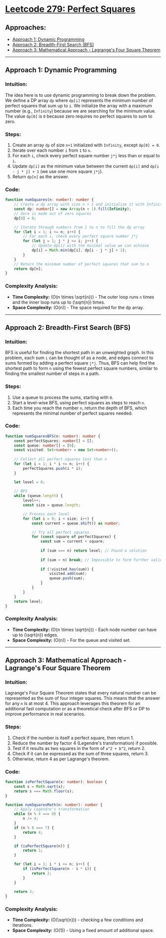 # [Leetcode 279: Perfect Squares](https://leetcode.com/problems/perfect-squares/)

## Approaches:
- [Approach 1: Dynamic Programming](#approach-1-dynamic-programming)
- [Approach 2: Breadth-First Search (BFS)](#approach-2-breadth-first-search-bfs)
- [Approach 3: Mathematical Approach - Lagrange's Four Square Theorem](#approach-3-mathematical-approach-lagranges-four-square-theorem)

---

## Approach 1: Dynamic Programming

### Intuition:
The idea here is to use dynamic programming to break down the problem. We define a DP array `dp` where `dp[i]` represents the minimum number of perfect squares that sum up to `i`. We initialize the array with a maximum number (e.g., `Infinity`) because we are searching for the minimum value. The value `dp[0]` is `0` because zero requires no perfect squares to sum to zero.

### Steps:
1. Create an array `dp` of size `n+1` initialized with `Infinity`, except `dp[0] = 0`.
2. Iterate over each number `i` from `1` to `n`.
3. For each `i`, check every perfect square number `j*j` less than or equal to `i`.
4. Update `dp[i]` as the minimum value between the current `dp[i]` and `dp[i - j * j] + 1` (we use one more square `j*j`).
5. Return `dp[n]` as the answer.

### Code:
```typescript
function numSquares(n: number): number {
    // Create a dp array with size n + 1 and initialize it with Infinity
    const dp: number[] = new Array(n + 1).fill(Infinity);
    // Zero is made out of zero squares
    dp[0] = 0;

    // Iterate through numbers from 1 to n to fill the dp array
    for (let i = 1; i <= n; i++) {
        // For each i, check every perfect square number j*j
        for (let j = 1; j * j <= i; j++) {
            // Update dp[i] with the minimal value we can achieve
            dp[i] = Math.min(dp[i], dp[i - j * j] + 1);
        }
    }
    // Return the minimum number of perfect squares that sum to n
    return dp[n];
}
```

### Complexity Analysis:
- **Time Complexity:** \(O(n \times \sqrt{n})\) - The outer loop runs `n` times and the inner loop runs up to \(\sqrt{n}\) times.
- **Space Complexity:** \(O(n)\) - The space required for the dp array.

---

## Approach 2: Breadth-First Search (BFS)

### Intuition:
BFS is useful for finding the shortest path in an unweighted graph. In this problem, each sum `i` can be thought of as a node, and edges connect to sums formed by adding a perfect square `j*j`. Thus, BFS can help find the shortest path to form `n` using the fewest perfect square numbers, similar to finding the smallest number of steps in a path.

### Steps:
1. Use a queue to process the sums, starting with `0`.
2. Start a level-wise BFS, using perfect squares as steps to reach `n`.
3. Each time you reach the number `n`, return the depth of BFS, which represents the minimal number of perfect squares needed.

### Code:
```typescript
function numSquaresBFS(n: number): number {
    const perfectSquares: number[] = [];
    const queue: number[] = [0];
    const visited: Set<number> = new Set<number>();
    
    // Collect all perfect squares less than n
    for (let i = 1; i * i <= n; i++) {
        perfectSquares.push(i * i);
    }

    let level = 0;
    
    // BFS
    while (queue.length) {
        level++;
        const size = queue.length;

        // Process each level
        for (let i = 0; i < size; i++) {
            const current = queue.shift() as number;

            // Try all perfect squares
            for (const square of perfectSquares) {
                const sum = current + square;
                
                if (sum === n) return level; // Found a solution
                
                if (sum > n) break; // Impossible to form further valid sum
                
                if (!visited.has(sum)) {
                    visited.add(sum);
                    queue.push(sum);
                }
            }
        }
    }
    return level;
}
```

### Complexity Analysis:
- **Time Complexity:** \(O(n \times \sqrt{n})\) - Each node number can have up to \(\sqrt{n}\) edges.
- **Space Complexity:** \(O(n)\) - For the queue and visited set.

---

## Approach 3: Mathematical Approach - Lagrange's Four Square Theorem

### Intuition:
Lagrange's Four Square Theorem states that every natural number can be represented as the sum of four integer squares. This means that the answer for any `n` is at most 4. This approach leverages this theorem for an additional fast computation or as a theoretical check after BFS or DP to improve performance in real scenarios.

### Steps:
1. Check if the number is itself a perfect square, then return 1.
2. Reduce the number by factor 4 (Legendre's transformation) if possible.
3. Test if it results as two squares in the form of `a^2 + b^2`, return 2.
4. Check if it can be expressed as the sum of three squares, return 3.
5. Otherwise, return 4 as per Lagrange's theorem.

### Code:
```typescript
function isPerfectSquare(x: number): boolean {
    const s = Math.sqrt(x);
    return s === Math.floor(s);
}

function numSquaresMath(n: number): number {
    // Apply Legendre's transformation
    while (n % 4 === 0) {
        n /= 4;
    }
    if (n % 8 === 7) {
        return 4;
    }

    if (isPerfectSquare(n)) {
        return 1;
    }

    for (let i = 1; i * i <= n; i++) {
        if (isPerfectSquare(n - i * i)) {
            return 2;
        }
    }
    
    return 3;
}
```

### Complexity Analysis:
- **Time Complexity:** \(O(\sqrt{n})\) - checking a few conditions and iterations.
- **Space Complexity:** \(O(1)\) - Using a fixed amount of additional space.

